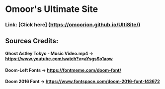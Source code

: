 # Omoor's Ultimate Site

### Link: [Click here] (https://omoorion.github.io/UltiSite/)

## Sources Credits:

#### Ghost Astley Tokyo - Music Video.mp4 -> https://www.youtube.com/watch?v=aYsgsSo1aow

#### Doom-Left Fonts -> https://fontmeme.com/doom-font/

#### Doom 2016 Font -> https://www.fontspace.com/doom-2016-font-f43672
